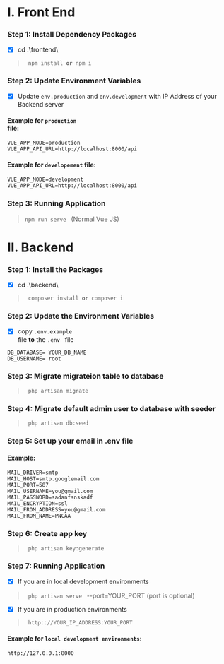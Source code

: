 # I. Front End
### Step 1: Install Dependency Packages
- [x] cd .\frontend\
> <code> npm install **or** npm i </code>

### Step 2: Update Environment Variables
- [x] Update <code>env.production</code> and <code>env.development</code> with IP Address of your Backend server

#### Example for <code>production </code> file:
```
VUE_APP_MODE=production
VUE_APP_API_URL=http://localhost:8000/api
```

#### Example for <code>developement</code> file:
```
VUE_APP_MODE=development
VUE_APP_API_URL=http://localhost:8000/api
```

### Step 3: Running Application
> <code>npm run serve </code> (Normal Vue JS)

# II. Backend
### Step 1: Install the Packages
- [x] cd .\backend\
> <code> composer install **or** composer i </code>

### Step 2: Update the Environment Variables
- [x] copy <code>.env.example </code> file **to** the <code>.env </code> file
```
DB_DATABASE= YOUR_DB_NAME
DB_USERNAME= root
```

### Step 3: Migrate migrateion table to database
> <code> php artisan migrate </code>

### Step 4: Migrate default admin user to database with seeder
> <code> php artisan db:seed </code>

### Step 5: Set up your email in .env file
#### Example:
```
MAIL_DRIVER=smtp
MAIL_HOST=smtp.googlemail.com
MAIL_PORT=587
MAIL_USERNAME=you@gmail.com
MAIL_PASSWORD=sadanfsnskadf
MAIL_ENCRYPTION=ssl
MAIL_FROM_ADDRESS=you@gmail.com
MAIL_FROM_NAME=PNCAA
```

### Step 6: Create app key
> <code> php artisan key:generate </code>


### Step 7: Running Application
- [x] If you are in local development environments
> <code> php artisan serve </code> --port=YOUR_PORT (port is optional) 

- [x] If you are in production environments
> <code> http:://YOUR_IP_ADDRESS:YOUR_PORT </code>
#### Example for <code>local development environments</code>:
```
http://127.0.0.1:8000
```